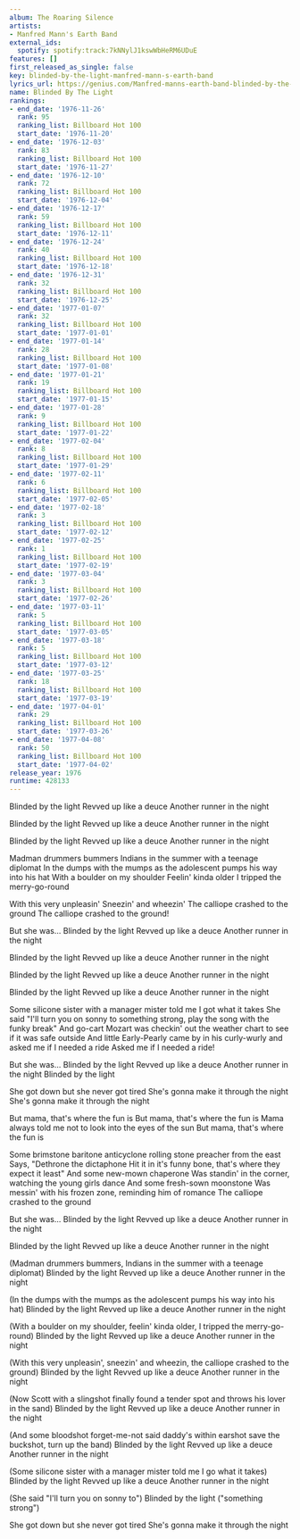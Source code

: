 ```yaml
---
album: The Roaring Silence
artists:
- Manfred Mann's Earth Band
external_ids:
  spotify: spotify:track:7kNNylJ1kswWbHeRM6UDuE
features: []
first_released_as_single: false
key: blinded-by-the-light-manfred-mann-s-earth-band
lyrics_url: https://genius.com/Manfred-manns-earth-band-blinded-by-the-light-lyrics
name: Blinded By The Light
rankings:
- end_date: '1976-11-26'
  rank: 95
  ranking_list: Billboard Hot 100
  start_date: '1976-11-20'
- end_date: '1976-12-03'
  rank: 83
  ranking_list: Billboard Hot 100
  start_date: '1976-11-27'
- end_date: '1976-12-10'
  rank: 72
  ranking_list: Billboard Hot 100
  start_date: '1976-12-04'
- end_date: '1976-12-17'
  rank: 59
  ranking_list: Billboard Hot 100
  start_date: '1976-12-11'
- end_date: '1976-12-24'
  rank: 40
  ranking_list: Billboard Hot 100
  start_date: '1976-12-18'
- end_date: '1976-12-31'
  rank: 32
  ranking_list: Billboard Hot 100
  start_date: '1976-12-25'
- end_date: '1977-01-07'
  rank: 32
  ranking_list: Billboard Hot 100
  start_date: '1977-01-01'
- end_date: '1977-01-14'
  rank: 28
  ranking_list: Billboard Hot 100
  start_date: '1977-01-08'
- end_date: '1977-01-21'
  rank: 19
  ranking_list: Billboard Hot 100
  start_date: '1977-01-15'
- end_date: '1977-01-28'
  rank: 9
  ranking_list: Billboard Hot 100
  start_date: '1977-01-22'
- end_date: '1977-02-04'
  rank: 8
  ranking_list: Billboard Hot 100
  start_date: '1977-01-29'
- end_date: '1977-02-11'
  rank: 6
  ranking_list: Billboard Hot 100
  start_date: '1977-02-05'
- end_date: '1977-02-18'
  rank: 3
  ranking_list: Billboard Hot 100
  start_date: '1977-02-12'
- end_date: '1977-02-25'
  rank: 1
  ranking_list: Billboard Hot 100
  start_date: '1977-02-19'
- end_date: '1977-03-04'
  rank: 3
  ranking_list: Billboard Hot 100
  start_date: '1977-02-26'
- end_date: '1977-03-11'
  rank: 5
  ranking_list: Billboard Hot 100
  start_date: '1977-03-05'
- end_date: '1977-03-18'
  rank: 5
  ranking_list: Billboard Hot 100
  start_date: '1977-03-12'
- end_date: '1977-03-25'
  rank: 18
  ranking_list: Billboard Hot 100
  start_date: '1977-03-19'
- end_date: '1977-04-01'
  rank: 29
  ranking_list: Billboard Hot 100
  start_date: '1977-03-26'
- end_date: '1977-04-08'
  rank: 50
  ranking_list: Billboard Hot 100
  start_date: '1977-04-02'
release_year: 1976
runtime: 428133
---
```

Blinded by the light
Revved up like a deuce
Another runner in the night

Blinded by the light
Revved up like a deuce
Another runner in the night

Blinded by the light
Revved up like a deuce
Another runner in the night


Madman drummers bummers
Indians in the summer with a teenage diplomat
In the dumps with the mumps as the adolescent pumps his way into his hat
With a boulder on my shoulder
Feelin' kinda older
I tripped the merry-go-round

With this very unpleasin'
Sneezin' and wheezin'
The calliope crashed to the ground
The calliope crashed to the ground!


But she was...
Blinded by the light
Revved up like a deuce
Another runner in the night

Blinded by the light
Revved up like a deuce
Another runner in the night

Blinded by the light
Revved up like a deuce
Another runner in the night

Blinded by the light
Revved up like a deuce
Another runner in the night


Some silicone sister with a manager mister told me I got what it takes
She said "I'll turn you on sonny to something strong, play the song with the funky break"
And go-cart Mozart was checkin' out the weather chart to see if it was safe outside
And little Early-Pearly came by in his curly-wurly and asked me if I needed a ride
Asked me if I needed a ride!


But she was...
Blinded by the light
Revved up like a deuce
Another runner in the night
Blinded by the light


She got down but she never got tired
She's gonna make it through the night
She's gonna make it through the night

But mama, that's where the fun is
But mama, that's where the fun is
Mama always told me not to look into the eyes of the sun
But mama, that's where the fun is


Some brimstone baritone anticyclone rolling stone preacher from the east
Says, "Dethrone the dictaphone
Hit it in it's funny bone, that's where they expect it least"
And some new-mown chaperone
Was standin' in the corner, watching the young girls dance
And some fresh-sown moonstone
Was messin' with his frozen zone, reminding him of romance
The calliope crashed to the ground


But she was...
Blinded by the light
Revved up like a deuce
Another runner in the night

Blinded by the light
Revved up like a deuce
Another runner in the night


(Madman drummers bummers, Indians in the summer with a teenage diplomat)
Blinded by the light
Revved up like a deuce
Another runner in the night

(In the dumps with the mumps as the adolescent pumps his way into his hat)
Blinded by the light
Revved up like a deuce
Another runner in the night

(With a boulder on my shoulder, feelin' kinda older, I tripped the merry-go-round)
Blinded by the light
Revved up like a deuce
Another runner in the night

(With this very unpleasin', sneezin' and wheezin, the calliope crashed to the ground)
Blinded by the light
Revved up like a deuce
Another runner in the night

(Now Scott with a slingshot finally found a tender spot and throws his lover in the sand)
Blinded by the light
Revved up like a deuce
Another runner in the night

(And some bloodshot forget-me-not said daddy's within earshot save the buckshot, turn up the band)
Blinded by the light
Revved up like a deuce
Another runner in the night

(Some silicone sister with a manager mister told me I go what it takes)
Blinded by the light
Revved up like a deuce
Another runner in the night

(She said "I'll turn you on sonny to")
Blinded by the light
("something strong")


She got down but she never got tired
She's gonna make it through the night
